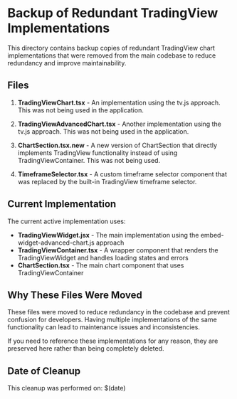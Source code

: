 # Backup of Redundant TradingView Implementations

This directory contains backup copies of redundant TradingView chart implementations that were removed from the main codebase to reduce redundancy and improve maintainability.

## Files

1. **TradingViewChart.tsx** - An implementation using the tv.js approach. This was not being used in the application.

2. **TradingViewAdvancedChart.tsx** - Another implementation using the tv.js approach. This was not being used in the application.

3. **ChartSection.tsx.new** - A new version of ChartSection that directly implements TradingView functionality instead of using TradingViewContainer. This was not being used.

4. **TimeframeSelector.tsx** - A custom timeframe selector component that was replaced by the built-in TradingView timeframe selector.

## Current Implementation

The current active implementation uses:

- **TradingViewWidget.jsx** - The main implementation using the embed-widget-advanced-chart.js approach
- **TradingViewContainer.tsx** - A wrapper component that renders the TradingViewWidget and handles loading states and errors
- **ChartSection.tsx** - The main chart component that uses TradingViewContainer

## Why These Files Were Moved

These files were moved to reduce redundancy in the codebase and prevent confusion for developers. Having multiple implementations of the same functionality can lead to maintenance issues and inconsistencies.

If you need to reference these implementations for any reason, they are preserved here rather than being completely deleted.

## Date of Cleanup

This cleanup was performed on: $(date)
